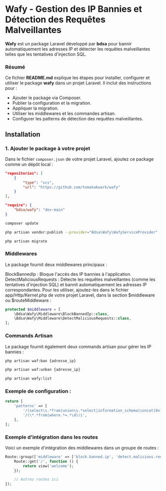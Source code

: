 # Wafy - Gestion des IP Bannies et Détection des Requêtes Malveillantes

**Wafy** est un package Laravel développé par **bdsa** pour bannir automatiquement les adresses IP et détecter les requêtes malveillantes telles que les tentatives d'injection SQL.

### Résumé

Ce fichier **README.md** explique les étapes pour installer, configurer et utiliser le package **wafy** dans un projet Laravel. Il inclut des instructions pour :

- Ajouter le package via Composer.
- Publier la configuration et la migration.
- Appliquer la migration.
- Utiliser les middlewares et les commandes artisan.
- Configurer les patterns de détection des requêtes malveillantes.

## Installation

### 1. Ajouter le package à votre projet

Dans le fichier `composer.json` de votre projet Laravel, ajoutez ce package comme un dépôt local :

```json
"repositories": [
    {
        "type": "vcs",
        "url": "https://github.com/tomakakwark/wafy"
    }
],
```

```json
"require": {
    "bdsa/wafy": "dev-main"
}
```

```bash
composer update
```

```bash
php artisan vendor:publish --provider="Bdsa\Wafy\WafyServiceProvider"
```

```bash
php artisan migrate
```

### Middlewares

Le package fournit deux middlewares principaux :

BlockBannedIp : Bloque l'accès des IP bannies à l'application.
DetectMaliciousRequests : Détecte les requêtes malveillantes (comme les tentatives d'injection SQL) et bannit automatiquement les adresses IP correspondantes.
Pour les utiliser, ajoutez-les dans le fichier app/Http/Kernel.php de votre projet Laravel, dans la section $middleware ou $routeMiddleware :

```php
protected $middleware = [
    \Bdsa\Wafy\Middleware\BlockBannedIp::class,
    \Bdsa\Wafy\Middleware\DetectMaliciousRequests::class,
];
```

### Commands Artisan

Le package fournit également deux commands artisan pour gérer les IP bannies :

```bash
php artisan waf:ban {adresse_ip}
```

```bash
php artisan waf:unban {adresse_ip}
```

```bash
php artisan wafy:list
```


### Exemple de configuration :
```php
return [
    'patterns' => [
        '/(select\s.*from|union\s.*select|information_schema|concat|0x)/i',
        '/(\*.*from|where.*=.*\d)/i',
    ],
];
```



### Exemple d'intégration dans les routes
Voici un exemple d'intégration des middlewares dans un groupe de routes :

```php
Route::group(['middleware' => ['block.banned.ip', 'detect.malicious.requests']], function () {
    Route::get('/', function () {
        return view('welcome');
    });

    // Autres routes ici
});
```

